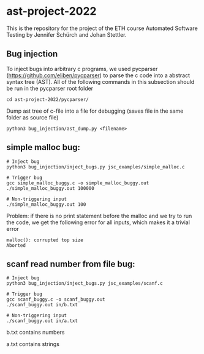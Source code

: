 # ast-project-2022

This is the repository for the project of the ETH course Automated Software Testing by Jennifer Schürch and Johan Stettler. 

## Bug injection

To inject bugs into arbitrary c programs, we used pycparser (https://github.com/eliben/pycparser) to parse the c code into a abstract syntax tree (AST). All of the following commands in this subsection should be run in the pycparser root folder
```
cd ast-project-2022/pycparser/
```

Dump ast tree of c-file into a file for debugging (saves file in the same folder as source file)
```
python3 bug_injection/ast_dump.py <filename>
```

## simple **malloc** bug:
```
# Inject bug
python3 bug_injection/inject_bugs.py jsc_examples/simple_malloc.c

# Trigger bug
gcc simple_malloc_buggy.c -o simple_malloc_buggy.out
./simple_malloc_buggy.out 100000

# Non-triggering input
./simple_malloc_buggy.out 100

```
Problem: if there is no print statement before the malloc and we try to run the code, we get the following error for all inputs, which makes it a trivial error
```
malloc(): corrupted top size
Aborted
```


## **scanf** read number from file bug:
```
# Inject bug
python3 bug_injection/inject_bugs.py jsc_examples/scanf.c

# Trigger bug
gcc scanf_buggy.c -o scanf_buggy.out
./scanf_buggy.out in/b.txt 

# Non-triggering input
./scanf_buggy.out in/a.txt

```
b.txt contains numbers

a.txt contains strings